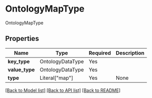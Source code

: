 # OntologyMapType

OntologyMapType

## Properties
| Name | Type | Required | Description |
| ------------ | ------------- | ------------- | ------------- |
**key_type** | OntologyDataType | Yes |  |
**value_type** | OntologyDataType | Yes |  |
**type** | Literal["map"] | Yes | None |


[[Back to Model list]](../../../README.md#models-v2-link) [[Back to API list]](../../../README.md#apis-v2-link) [[Back to README]](../../../README.md)
